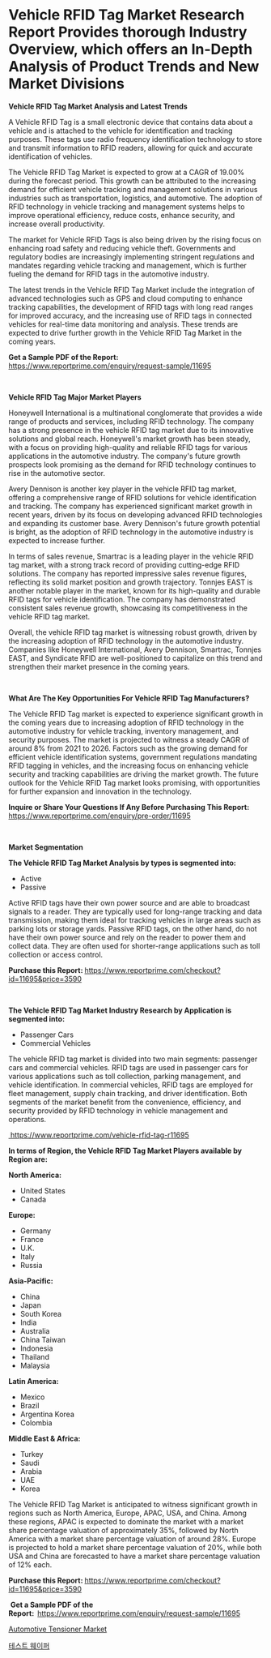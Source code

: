 <p><h1>Vehicle RFID Tag Market Research Report Provides thorough Industry Overview, which offers an In-Depth Analysis of Product Trends and New Market Divisions</h1></p><p><strong>Vehicle RFID Tag Market Analysis and Latest Trends</strong></p>
<p><p>A Vehicle RFID Tag is a small electronic device that contains data about a vehicle and is attached to the vehicle for identification and tracking purposes. These tags use radio frequency identification technology to store and transmit information to RFID readers, allowing for quick and accurate identification of vehicles.</p><p>The Vehicle RFID Tag Market is expected to grow at a CAGR of 19.00% during the forecast period. This growth can be attributed to the increasing demand for efficient vehicle tracking and management solutions in various industries such as transportation, logistics, and automotive. The adoption of RFID technology in vehicle tracking and management systems helps to improve operational efficiency, reduce costs, enhance security, and increase overall productivity.</p><p>The market for Vehicle RFID Tags is also being driven by the rising focus on enhancing road safety and reducing vehicle theft. Governments and regulatory bodies are increasingly implementing stringent regulations and mandates regarding vehicle tracking and management, which is further fueling the demand for RFID tags in the automotive industry.</p><p>The latest trends in the Vehicle RFID Tag Market include the integration of advanced technologies such as GPS and cloud computing to enhance tracking capabilities, the development of RFID tags with long read ranges for improved accuracy, and the increasing use of RFID tags in connected vehicles for real-time data monitoring and analysis. These trends are expected to drive further growth in the Vehicle RFID Tag Market in the coming years.</p></p>
<p><strong>Get a Sample PDF of the Report:&nbsp;</strong> <a href="https://www.reportprime.com/enquiry/request-sample/11695">https://www.reportprime.com/enquiry/request-sample/11695</a></p>
<p>&nbsp;</p>
<p><strong>Vehicle RFID Tag Major Market Players</strong></p>
<p><p>Honeywell International is a multinational conglomerate that provides a wide range of products and services, including RFID technology. The company has a strong presence in the vehicle RFID tag market due to its innovative solutions and global reach. Honeywell's market growth has been steady, with a focus on providing high-quality and reliable RFID tags for various applications in the automotive industry. The company's future growth prospects look promising as the demand for RFID technology continues to rise in the automotive sector.</p><p>Avery Dennison is another key player in the vehicle RFID tag market, offering a comprehensive range of RFID solutions for vehicle identification and tracking. The company has experienced significant market growth in recent years, driven by its focus on developing advanced RFID technologies and expanding its customer base. Avery Dennison's future growth potential is bright, as the adoption of RFID technology in the automotive industry is expected to increase further.</p><p>In terms of sales revenue, Smartrac is a leading player in the vehicle RFID tag market, with a strong track record of providing cutting-edge RFID solutions. The company has reported impressive sales revenue figures, reflecting its solid market position and growth trajectory. Tonnjes EAST is another notable player in the market, known for its high-quality and durable RFID tags for vehicle identification. The company has demonstrated consistent sales revenue growth, showcasing its competitiveness in the vehicle RFID tag market.</p><p>Overall, the vehicle RFID tag market is witnessing robust growth, driven by the increasing adoption of RFID technology in the automotive industry. Companies like Honeywell International, Avery Dennison, Smartrac, Tonnjes EAST, and Syndicate RFID are well-positioned to capitalize on this trend and strengthen their market presence in the coming years.</p></p>
<p>&nbsp;</p>
<p><strong>What Are The Key Opportunities For Vehicle RFID Tag Manufacturers?</strong></p>
<p><p>The Vehicle RFID Tag market is expected to experience significant growth in the coming years due to increasing adoption of RFID technology in the automotive industry for vehicle tracking, inventory management, and security purposes. The market is projected to witness a steady CAGR of around 8% from 2021 to 2026. Factors such as the growing demand for efficient vehicle identification systems, government regulations mandating RFID tagging in vehicles, and the increasing focus on enhancing vehicle security and tracking capabilities are driving the market growth. The future outlook for the Vehicle RFID Tag market looks promising, with opportunities for further expansion and innovation in the technology.</p></p>
<p><strong>Inquire or Share Your Questions If Any Before Purchasing This Report:</strong> <a href="https://www.reportprime.com/enquiry/pre-order/11695">https://www.reportprime.com/enquiry/pre-order/11695</a></p>
<p>&nbsp;</p>
<p><strong>Market Segmentation</strong></p>
<p><strong>The Vehicle RFID Tag Market Analysis by types is segmented into:</strong></p>
<p><ul><li>Active</li><li>Passive</li></ul></p>
<p><p>Active RFID tags have their own power source and are able to broadcast signals to a reader. They are typically used for long-range tracking and data transmission, making them ideal for tracking vehicles in large areas such as parking lots or storage yards. Passive RFID tags, on the other hand, do not have their own power source and rely on the reader to power them and collect data. They are often used for shorter-range applications such as toll collection or access control.</p></p>
<p><strong>Purchase this Report:&nbsp;</strong><a href="https://www.reportprime.com/checkout?id=11695&price=3590">https://www.reportprime.com/checkout?id=11695&price=3590</a></p>
<p>&nbsp;</p>
<p><strong>The Vehicle RFID Tag Market Industry Research by Application is segmented into:</strong></p>
<p><ul><li>Passenger Cars</li><li>Commercial Vehicles</li></ul></p>
<p><p>The vehicle RFID tag market is divided into two main segments: passenger cars and commercial vehicles. RFID tags are used in passenger cars for various applications such as toll collection, parking management, and vehicle identification. In commercial vehicles, RFID tags are employed for fleet management, supply chain tracking, and driver identification. Both segments of the market benefit from the convenience, efficiency, and security provided by RFID technology in vehicle management and operations.</p></p>
<p><a href="https://www.reportprime.com/vehicle-rfid-tag-r11695">&nbsp;https://www.reportprime.com/vehicle-rfid-tag-r11695</a></p>
<p><strong>In terms of Region, the Vehicle RFID Tag Market Players available by Region are:</strong></p>
<p>
    <p> <strong> North America: </strong>
        <ul>
            <li>United States</li>
            <li>Canada</li>
        </ul>
        </p> 
    <p> <strong> Europe: </strong>
        <ul>
            <li>Germany</li>
            <li>France</li>
            <li>U.K.</li>
            <li>Italy</li>
            <li>Russia</li>
        </ul>
        </p> 
    <p> <strong> Asia-Pacific: </strong>
        <ul>
            <li>China</li>
            <li>Japan</li>
            <li>South Korea</li>
            <li>India</li>
            <li>Australia</li>
            <li>China Taiwan</li>
            <li>Indonesia</li>
            <li>Thailand</li>
            <li>Malaysia</li>
        </ul>
        </p> 
    <p> <strong> Latin America: </strong>
        <ul>
            <li>Mexico</li>
            <li>Brazil</li>
            <li>Argentina Korea</li>
            <li>Colombia</li>
        </ul>
        </p> 
    <p> <strong> Middle East & Africa: </strong>
        <ul>
            <li>Turkey</li>
            <li>Saudi</li>
            <li>Arabia</li>
            <li>UAE</li>
            <li>Korea</li>
        </ul>
    </p>
    </p>
<p><p>The Vehicle RFID Tag Market is anticipated to witness significant growth in regions such as North America, Europe, APAC, USA, and China. Among these regions, APAC is expected to dominate the market with a market share percentage valuation of approximately 35%, followed by North America with a market share percentage valuation of around 28%. Europe is projected to hold a market share percentage valuation of 20%, while both USA and China are forecasted to have a market share percentage valuation of 12% each.</p></p>
<p><strong>Purchase this Report: </strong><a href="https://www.reportprime.com/checkout?id=11695&price=3590">https://www.reportprime.com/checkout?id=11695&price=3590</a></p>
<p>&nbsp;<strong>Get a Sample PDF of the Report:&nbsp;&nbsp;</strong><a href="https://www.reportprime.com/enquiry/request-sample/11695">https://www.reportprime.com/enquiry/request-sample/11695</a></p>
<p><strong></strong></p>
<p><p><a href="https://github.com/RichRobinson5/Market-Research-Report-List-5/blob/main/automotive-tensioner-market.md">Automotive Tensioner Market</a></p><p><a href="https://github.com/sougarounis/Market-Research-Report-List-3/blob/main/884268167052.md">테스트 웨이퍼</a></p></p>